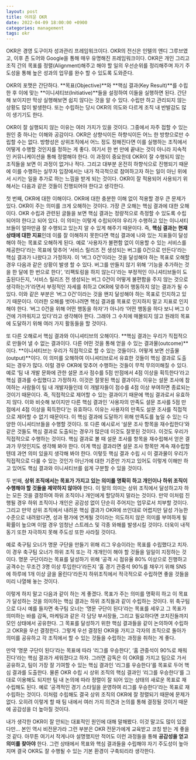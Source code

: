 ```yaml
---
layout: post
title: 어려운 OKR
date: 2022-04-09 18:00:00 +0900
categories: management
tags: okr
---
```


OKR은 경영 도구이자 성과관리 프레임워크이다. OKR의 전신은 인텔의 앤디 그루브였고, 이후 존 도어와 Google을 통해 매우 유명해진 프레임워크이다. OKR은 개인 그리고 조직 간의 목표를 정렬(Alignment)해주고 해야 할 일의 우선순위를 정리해주며 자기 주도성을 통해 높은 성과의 업무를 완수 할 수 있도록 도와준다.

OKR의 포맷은 간단하다. **목표(Objective)**와 **핵심 결과(Key Result)**를 수립한 후 이에 맞는 **이니셔티브(Initiative)**들을 설정하여 이들을 실행하면 된다. 간단해 보이지만 막상 실행해보면 쉽지 않다는 것을 알 수 있다. 수립만 하고 관리되지 않는 상황도 많이 발생한다. 또는 수립하는 당시 OKR의 의도와 다르게 조직 내 반발감도 많이 생기기도 한다.

OKR이 잘 실행되지 않는 이유는 여러 가지가 있을 것이다. 그중에서 자주 접할 수 있는 원인 중 하나는 이해와 공감이다. OKR은 상향식이든 하향식이든 어느 한 방향으로만 수립할 수는 없다. 방향성은 상위조직에서 어느 정도 정해진다면 이를 실행하는 조직에서 어떻게 수행할 것인지를 정하는 게 좋다. 여기서 한 번 만에 끝내는 것이 아니라 지속적인 커뮤니케이션을 통해 정렬해야 한다. 이 과정이 중요한데 OKR이 잘 수행되지 않는 조직들을 보면 이 과정이 없거나 적다. 그리고 대부분 온전히 하향식으로 진행되기 때문에 이를 수행하는 실무자 입장에서는 내가 적극적으로 참여하고자 하는 일이 아닌 위에서 시키는 일을 추가로 하는 느낌을 받게 되는 것이다. OKR이 잘 적용되어 사용되기 위해서는 다음과 같은 것들이 진행되어야 한다고 생각한다.

첫 번째, OKR에 대한 이해이다. OKR에 대한 충분한 이해 없이 적용할 경우 큰 문제가 있다. OKR이 주는 의미를 크게 오해하는 것이다. 가장 큰 오해는 핵심 결과에 대한 오해이다. OKR 수립과 관련된 글들을 보면 핵심 결과는 정량적으로 측정할 수 있도록 수립되어야 한다고 되어 있다. 이 의미는 이렇게 수립되어야 우리가 수행하고 있는 이니셔티브들이 얼마만큼 잘 수행되고 있는지 알 수 있게 해주기 때문이다. 즉, **핵심 결과는 현재 상태에 대한 지표**인데 이를 잘 이해하지 못한다면 핵심 결과에 나와 있는 지표들이 달성해야 하는 목표로 오해하게 된다. 예로 ‘사용자가 불편함 없이 이용할 수 있는 서비스를 제공한다'라는 목표에 맞추어 ‘서비스 릴리즈 전 생성되는 버그를 0건으로 만든다’라는 핵심 결과가 나왔다고 가정하자. 이 ‘버그 0건’이라는 것을 달성해야 하는 목표로 오해할 경우 다음과 같은 상황이 발생 할 수 있다. 버그를 만들지 않기 위해 ‘기능을 추가하는 것을 한 달에 한 번으로 한다’, ‘리팩토링을 하지 않는다'라는 부정적인 이니셔티브들이 도출된다든지, ‘서비스 릴리즈 전 생성되는 버그 0건이 어떻게 불편함을 주지 않는 것으로 생각하는가'라면서 부정적인 자세를 취하고 OKR에 맞추어 행동하지 않는 결과가 될 수 있다. 이와 같은 부분은 ‘버그 0건'이라는 것을 왠지 달성해야 하는 목표로 인지하고 있기 때문이다. 이러한 오해를 벗어나려면 핵심 결과를 목표로 인지하지 말고 지표로 인지해야 한다. ‘버그 0건을 위해 어떤 행동을 하자’가 아니라 ‘어떤 행동을 하다 보니 버그 0건에 가까워지고 있다'라고 생각해야 한다. 그래야 그 수치에 매몰되지 않고 원래의 목표에 도달하기 위해 여러 가지 활동들을 할 것이다.

또 다른 오해로서 핵심 결과와 이니셔티브의 오해이다. **핵심 결과는 우리가 직접적으로 만들어 낼 수 없는 결과이다. 다른 어떤 것을 통해 얻을 수 있는 결과물(outcome)**이다. **이니셔티브는 우리가 직접적으로 할 수 있는 것들이다. 어떻게 보면 산출물(output)**이다. 이 의미를 오해하여 이니셔티브로서 유효한 것들이 핵심 결과로 도출되는 경우가 많다. 이럴 경우 OKR에 맞추어 수행하는 것들이 무척 무의미해질 수 있다. 예로 ‘팀 내 개발 문화에 관한 설문 조사 점수를 5점 만점에서 4점 이상을 획득한다’라고 핵심 결과를 수립했다고 가정하자. 이것은 잘못된 핵심 결과이다. 이유는 설문 조사에 참여하는 사람들이 팀 내 개발자들인데 이 개발자들이 점수를 4점 이상 부여하면 종료되는 것이기 때문이다. 즉, 직접적으로 제어할 수 있는 결과이기 때문에 핵심 결과로서 유효하지 않다. 이와 비슷해 보이지만 다른 핵심 결과인 ‘사용자의 만족도 설문 조사를 5점 만점에서 4점 이상을 획득한다’는 유효하다. 이유는 사용자의 만족도 설문 조사를 직접적으로 제어할 수 없기 때문이다. 이 핵심 결과에 도달하기 위해 만족도를 높일 수 있는 다양한 이니셔티브들을 수행할 것이다. 또 다른 예시로서 ‘설문 조사 항목을 재수립한다’와 같은 것들도 핵심 결과로 도출되는 경우가 많은데 이것도 잘못된 것이다. 이것도 우리가 직접적으로 수행하는 것이다. 핵심 결과로 볼 때 설문 조사를 항목을 재수립해서 얻은 결과가 무엇인지도 생각해 봐야 한다. 이게 핵심 결과라면 설문 조사 항목만 계속 재수립할 텐데 과연 의미 있을지 생각해 봐야 한다. 이렇듯 핵심 결과 수립 시 이 결과물이 우리가 직접적으로 다룰 수 있는 것인가 아닌가에 대한 기준만 가지고 있어도 이렇게 이해만 하고 있어도 핵심 결과와 이니셔티브를 쉽게 구분할 수 있을 것이다.

두 번째, **상위 조직에서는 목표가 가지고 있는 의미를 명확히 하고 개인이나 하위 조직이 수행해야 할 것들을 제약하지 않아야** 한다. 이 말의 의미는 상위 조직에서 달성하고자 하는 모든 것을 결정하여 하위 조직이나 개인에게 할당하지 말라는 것이다. 만약 이처럼 진행될 경우 하위 조직이나 개인은 공감성 없이 단순히 주어지는 업무로서 치부할 것이다. 그리고 만약 상위 조직에서 내려온 핵심 결과가 OKR에 쓰인대로 어렵지만 달성 가능한 수준으로 내려왔다면, 성과 평가에 연계될 것이라는 의도하지 않은 의미를 부여하게 될 확률이 높으며 이럴 경우 엄청난 스트레스 및 각종 와해를 발생시킬 것이다. 더욱이 내적 동기 또한 자극하지 못해 주도성 또한 사라질 것이다.

예로 축구팀 오너가 명문 구단을 만들기 위해 리그 우승이라는 목표를 수립했다고 치자. 이 경우 축구팀 오너가 하위 조직 또는 각 개개인이 해야 할 것들을 일일이 지정하는 것이다. 명문 구단이라는 목표를 달성하기 위해 ‘공격 시 점유율 80% 이상으로 진행하고 공격수는 무조건 3명 이상 투입한다’라든지 ‘홈 경기 관중석 90%를 채우기 위해 SNS에 하루에 1개 이상 글을 올린다’라든지 하위조직에서 적극적으로 수립하면 좋을 것들을 미리 나열해 놓는 것이다.

이렇게 하지 말고 다음과 같이 하는 게 좋겠다. 목표가 주는 의미를 명확히 하고 이 목표가 달성하는 것을 의미하는 핵심 결과는 하위 조직들과 같이 수립하는 것이다. 위 축구팀으로 다시 예를 들자면 축구팀 오너는 ‘명문 구단이 된다’라는 목표를 세우고 그 목표가 의미하는 바를 감독, 마케팅과 같은 각 담당 부서장들, 그리고 필요하다면 코치진들까지 모인 상태에서 공유한다. 그 목표를 달성하기 위한 핵심 결과들을 같이 논의하여 수립하고 OKR을 우선 결정한다. 그렇게 우선 결정된 OKR을 가지고 각자의 조직으로 돌아가 의미를 공유하고 각 조직에서 할 수 있는 것들을 수립하는 과정을 취하는 게 좋다.

만약 ‘명문 구단이 된다’라는 목표에 따라 ‘리그를 우승한다’, ‘홈 관중석이 90%로 채워진다’라는 핵심 결과가 세워졌다고 하자. 그러면 감독은 이 OKR를 가지고 팀으로 가서 공유하고, 팀이 가장 잘 기여할 수 있는 핵심 결과인 ‘리그를 우승한다’를 목표로 두어 핵심 결과를 도출한다. 물론 OKR 수립 시 상위 조직의 핵심 결과인 ‘리그를 우승한다’를 그대로 이용해도 되지만 팀 내 논의에 따라 정렬이 잘 되어 있는 상태의 새로운 목표로 재수립해도 된다. 예로 ‘공격적인 경기 스타일을 운영하여 리그를 우승한다’라는 목표로 재수립하는 것이다. 이처럼 수립해도 결국 상위 조직의 OKR에 잘 정렬되기 때문에 문제가 없다. 오히려 이렇게 할 때 팀 내에서 여러 가지 의견과 논의를 통해 결정될 것이기 때문에 공감성을 더 높아질 것이다.

내가 생각한 OKR이 잘 안되는 대표적인 원인에 대해 말해봤다. 이것 말고도 많이 있겠다만... 본인 역시 비전문가라 그런 부분은 OKR 전문가에게 교육받고 코칭 받는 게 좋을 것 같다. 아무튼 여기서 작게나마 설명했지만 적어도 이런 과정들을 통해 **공감성을 얻고 의미를 찾아야** 한다. 그런 상태에서 목표와 핵심 결과들을 수립해야 자기 주도성이 높아지며 결국 OKR도 잘 수행될 수 있는 기본 환경이 구축되리라 생각한다.
